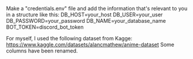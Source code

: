 Make a "credentials.env" file and add the information that's relevant to you in a structure like this:
DB_HOST=your_host
DB_USER=your_user
DB_PASSWORD=your_password
DB_NAME=your_database_name
BOT_TOKEN=discord_bot_token

For myself, I used the following dataset from Kagge: https://www.kaggle.com/datasets/alancmathew/anime-dataset
Some columns have been renamed.
